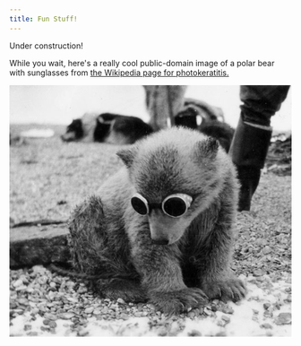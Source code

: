 ```yaml
---
title: Fun Stuff!
---
```


Under construction!

While you wait, here's a really cool public-domain image of a polar bear with sunglasses from [the Wikipedia page for photokeratitis.](https://en.wikipedia.org/wiki/Photokeratitis)

![polar bear cub with sunglasses and a lot of drip](/assets/polar_bear_drip.jpg)